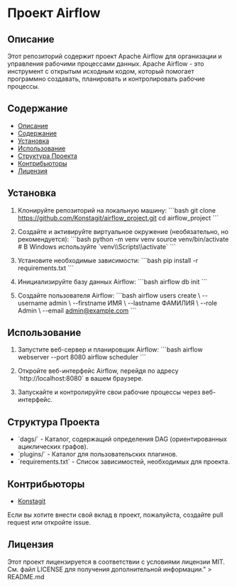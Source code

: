 # Проект Airflow

## Описание

Этот репозиторий содержит проект Apache Airflow для организации и управления рабочими процессами данных. Apache Airflow - это инструмент с открытым исходным кодом, который помогает программно создавать, планировать и контролировать рабочие процессы.

## Содержание

- [Описание](#описание)
- [Содержание](#содержание)
- [Установка](#установка)
- [Использование](#использование)
- [Структура Проекта](#структура-проекта)
- [Контрибьюторы](#контрибьюторы)
- [Лицензия](#лицензия)

## Установка

1. Клонируйте репозиторий на локальную машину:
   \`\`\`bash
   git clone https://github.com/Konstagit/airflow_project.git
   cd airflow_project
   \`\`\`

2. Создайте и активируйте виртуальное окружение (необязательно, но рекомендуется):
   \`\`\`bash
   python -m venv venv
   source venv/bin/activate   # В Windows используйте \`venv\\\\Scripts\\\\activate\`
   \`\`\`

3. Установите необходимые зависимости:
   \`\`\`bash
   pip install -r requirements.txt
   \`\`\`

4. Инициализируйте базу данных Airflow:
   \`\`\`bash
   airflow db init
   \`\`\`

5. Создайте пользователя Airflow:
   \`\`\`bash
   airflow users create \\
       --username admin \\
       --firstname ИМЯ \\
       --lastname ФАМИЛИЯ \\
       --role Admin \\
       --email admin@example.com
   \`\`\`

## Использование

1. Запустите веб-сервер и планировщик Airflow:
   \`\`\`bash
   airflow webserver --port 8080
   airflow scheduler
   \`\`\`

2. Откройте веб-интерфейс Airflow, перейдя по адресу \`http://localhost:8080\` в вашем браузере.

3. Запускайте и контролируйте свои рабочие процессы через веб-интерфейс.

## Структура Проекта

- \`dags/\` - Каталог, содержащий определения DAG (ориентированных ациклических графов).
- \`plugins/\` - Каталог для пользовательских плагинов.
- \`requirements.txt\` - Список зависимостей, необходимых для проекта.

## Контрибьюторы

- [Konstagit](https://github.com/Konstagit)

Если вы хотите внести свой вклад в проект, пожалуйста, создайте pull request или откройте issue.

## Лицензия

Этот проект лицензируется в соответствии с условиями лицензии MIT. См. файл LICENSE для получения дополнительной информации." > README.md
